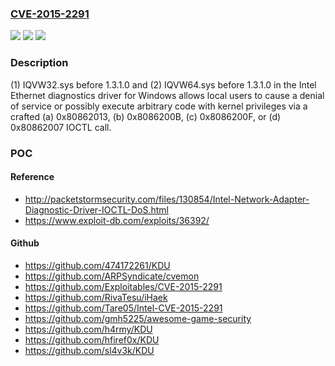 ### [CVE-2015-2291](https://cve.mitre.org/cgi-bin/cvename.cgi?name=CVE-2015-2291)
![](https://img.shields.io/static/v1?label=Product&message=n%2Fa&color=blue)
![](https://img.shields.io/static/v1?label=Version&message=n%2Fa&color=blue)
![](https://img.shields.io/static/v1?label=Vulnerability&message=n%2Fa&color=brighgreen)

### Description

(1) IQVW32.sys before 1.3.1.0 and (2) IQVW64.sys before 1.3.1.0 in the Intel Ethernet diagnostics driver for Windows allows local users to cause a denial of service or possibly execute arbitrary code with kernel privileges via a crafted (a) 0x80862013, (b) 0x8086200B, (c) 0x8086200F, or (d) 0x80862007 IOCTL call.

### POC

#### Reference
- http://packetstormsecurity.com/files/130854/Intel-Network-Adapter-Diagnostic-Driver-IOCTL-DoS.html
- https://www.exploit-db.com/exploits/36392/

#### Github
- https://github.com/474172261/KDU
- https://github.com/ARPSyndicate/cvemon
- https://github.com/Exploitables/CVE-2015-2291
- https://github.com/RivaTesu/iHaek
- https://github.com/Tare05/Intel-CVE-2015-2291
- https://github.com/gmh5225/awesome-game-security
- https://github.com/h4rmy/KDU
- https://github.com/hfiref0x/KDU
- https://github.com/sl4v3k/KDU

